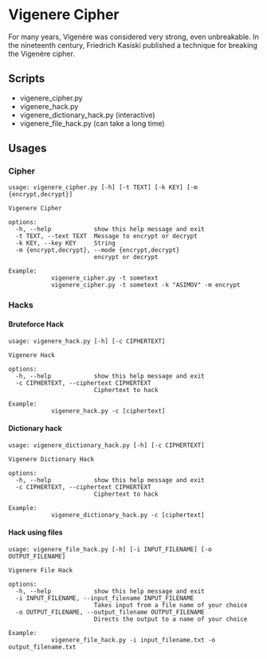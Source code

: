 # Vigenere Cipher

For many years, Vigenère was considered very strong, even unbreakable. In the nineteenth century, Friedrich Kasiski published a technique for breaking the Vigenère cipher.

## Scripts

* vigenere_cipher.py
* vigenere_hack.py
* vigenere_dictionary_hack.py (interactive)
* vigenere_file_hack.py (can take a long time)

## Usages

### Cipher

```shell
usage: vigenere_cipher.py [-h] [-t TEXT] [-k KEY] [-m {encrypt,decrypt}]

Vigenere Cipher

options:
  -h, --help            show this help message and exit
  -t TEXT, --text TEXT  Message to encrypt or decrypt
  -k KEY, --key KEY     String
  -m {encrypt,decrypt}, --mode {encrypt,decrypt}
                        encrypt or decrypt

Example:
            vigenere_cipher.py -t sometext
            vigenere_cipher.py -t sometext -k "ASIMOV" -m encrypt    
```

### Hacks

#### Bruteforce Hack

```shell
usage: vigenere_hack.py [-h] [-c CIPHERTEXT]

Vigenere Hack

options:
  -h, --help            show this help message and exit
  -c CIPHERTEXT, --ciphertext CIPHERTEXT
                        Ciphertext to hack

Example:
            vigenere_hack.py -c [ciphertext]
```

#### Dictionary hack

```shell
usage: vigenere_dictionary_hack.py [-h] [-c CIPHERTEXT]

Vigenere Dictionary Hack

options:
  -h, --help            show this help message and exit
  -c CIPHERTEXT, --ciphertext CIPHERTEXT
                        Ciphertext to hack

Example:
            vigenere_dictionary_hack.py -c [ciphertext]
```

#### Hack using files

```shell
usage: vigenere_file_hack.py [-h] [-i INPUT_FILENAME] [-o OUTPUT_FILENAME]

Vigenere File Hack

options:
  -h, --help            show this help message and exit
  -i INPUT_FILENAME, --input_filename INPUT_FILENAME
                        Takes input from a file name of your choice
  -o OUTPUT_FILENAME, --output_filename OUTPUT_FILENAME
                        Directs the output to a name of your choice

Example:
            vigenere_file_hack.py -i input_filename.txt -o output_filename.txt
```
